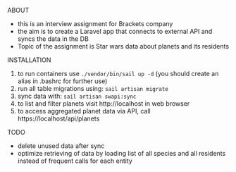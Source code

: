 ABOUT

- this is an interview assignment for Brackets company
- the aim is to create a Laravel app that connects to external API and syncs the data in the DB
- Topic of the assignment is Star wars data about planets and its residents

INSTALLATION

1. to run containers use `./vendor/bin/sail up -d` (you should create an alias in .bashrc for further use)
2. run all table migrations using: `sail artisan migrate`
3. sync data with: `sail artisan swapi:sync`
4. to list and filter planets visit http://localhost in web browser
5. to access aggregated planet data via API, call https://localhost/api/planets

TODO

- delete unused data after sync
- optimize retrieving of data by loading list of all species and all residents instead of frequent calls for each entity
